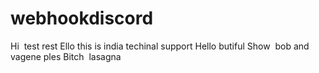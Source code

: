 # webhookdiscord
Hi  test rest
Ello this is india techinal support 
Hello butiful
Show  bob and vagene ples
Bitch  lasagna
